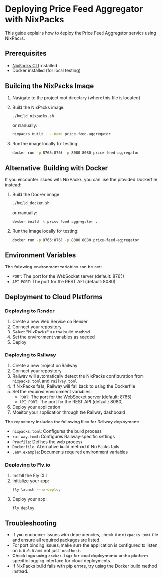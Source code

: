 # Deploying Price Feed Aggregator with NixPacks

This guide explains how to deploy the Price Feed Aggregator service using NixPacks.

## Prerequisites

- [NixPacks CLI](https://nixpacks.com/docs/install) installed
- Docker installed (for local testing)

## Building the NixPacks Image

1. Navigate to the project root directory (where this file is located)

2. Build the NixPacks image:
   ```bash
   ./build_nixpacks.sh
   ```
   or manually:
   ```bash
   nixpacks build . --name price-feed-aggregator
   ```

3. Run the image locally for testing:
   ```bash
   docker run -p 8765:8765 -p 8080:8080 price-feed-aggregator
   ```

## Alternative: Building with Docker

If you encounter issues with NixPacks, you can use the provided Dockerfile instead:

1. Build the Docker image:
   ```bash
   ./build_docker.sh
   ```
   or manually:
   ```bash
   docker build -t price-feed-aggregator .
   ```

2. Run the image locally for testing:
   ```bash
   docker run -p 8765:8765 -p 8080:8080 price-feed-aggregator
   ```

## Environment Variables

The following environment variables can be set:

- `PORT`: The port for the WebSocket server (default: 8765)
- `API_PORT`: The port for the REST API (default: 8080)

## Deployment to Cloud Platforms

### Deploying to Render

1. Create a new Web Service on Render
2. Connect your repository
3. Select "NixPacks" as the build method
4. Set the environment variables as needed
5. Deploy

### Deploying to Railway

1. Create a new project on Railway
2. Connect your repository
3. Railway will automatically detect the NixPacks configuration from `nixpacks.toml` and `railway.toml`
4. If NixPacks fails, Railway will fall back to using the Dockerfile
5. Set the required environment variables:
   - `PORT`: The port for the WebSocket server (default: 8765)
   - `API_PORT`: The port for the REST API (default: 8080)
6. Deploy your application
7. Monitor your application through the Railway dashboard

The repository includes the following files for Railway deployment:
- `nixpacks.toml`: Configures the build process
- `railway.toml`: Configures Railway-specific settings
- `Procfile`: Defines the web process
- `Dockerfile`: Alternative build method if NixPacks fails
- `.env.example`: Documents required environment variables

### Deploying to Fly.io

1. Install the Fly CLI
2. Initialize your app:
   ```bash
   fly launch --no-deploy
   ```
3. Deploy your app:
   ```bash
   fly deploy
   ```

## Troubleshooting

- If you encounter issues with dependencies, check the `nixpacks.toml` file and ensure all required packages are listed.
- For port binding issues, make sure the application is configured to listen on `0.0.0.0` and not just `localhost`.
- Check logs using `docker logs` for local deployments or the platform-specific logging interface for cloud deployments.
- If NixPacks build fails with pip errors, try using the Docker build method instead. 